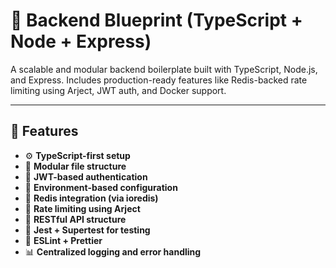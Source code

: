 # 🧱 Backend Blueprint (TypeScript + Node + Express)

A scalable and modular backend boilerplate built with TypeScript, Node.js, and Express. Includes production-ready features like Redis-backed rate limiting using Arject, JWT auth, and Docker support.

---

## 🚀 Features

- ⚙️ **TypeScript-first setup**
- 🧱 **Modular file structure**
- 🔐 **JWT-based authentication**
- 🌿 **Environment-based configuration**
- 🧊 **Redis integration (via ioredis)**
- 🚦 **Rate limiting using Arject**
- 📄 **RESTful API structure**
- 🧪 **Jest + Supertest for testing**
- 🧹 **ESLint + Prettier**
- 📊 **Centralized logging and error handling**

